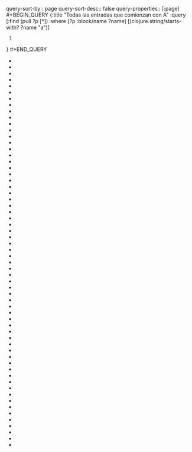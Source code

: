 query-sort-by:: page
query-sort-desc:: false
query-properties:: [:page]
#+BEGIN_QUERY
{:title "Todas las entradas que comienzan con A"
 :query [:find (pull ?p [*])
         :where 
         [?p :block/name ?name]
	 [(clojure.string/starts-with? ?name "a")]
         
	 ]
}
#+END_QUERY

-
-
-
-
-
-
-
-
-
-
-
-
-
-
-
-
-
-
-
-
-
-
-
-
-
-
-
-
-
-
-
-
-
-
-
-
-
-
-
-
-
-
-
-
-
-
-
-
-
-
-
-
-
-
-
-
-
-
-
-
-
-